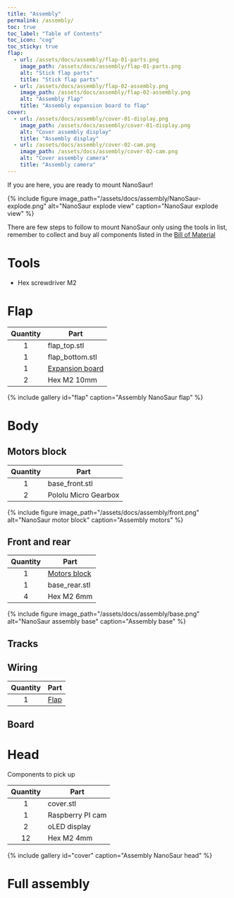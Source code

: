 ```yaml
---
title: "Assembly"
permalink: /assembly/
toc: true
toc_label: "Table of Contents"
toc_icon: "cog"
toc_sticky: true
flap:
  - url: /assets/docs/assembly/flap-01-parts.png
    image_path: /assets/docs/assembly/flap-01-parts.png
    alt: "Stick flap parts"
    title: "Stick flap parts"
  - url: /assets/docs/assembly/flap-02-assembly.png
    image_path: /assets/docs/assembly/flap-02-assembly.png
    alt: "Assembly flap"
    title: "Assembly expansion board to flap"
cover:
  - url: /assets/docs/assembly/cover-01-display.png
    image_path: /assets/docs/assembly/cover-01-display.png
    alt: "Cover assembly display"
    title: "Assembly display"
  - url: /assets/docs/assembly/cover-02-cam.png
    image_path: /assets/docs/assembly/cover-02-cam.png
    alt: "Cover assembly camera"
    title: "Assembly camera"
---
```


If you are here, you are ready to mount NanoSaur!

{% include figure image_path="/assets/docs/assembly/NanoSaur-explode.png" alt="NanoSaur explode view" caption="NanoSaur explode view" %}

There are few steps to follow to mount NanoSaur only using the tools in list, remember to collect and buy all components listed in the [Bill of Material](/02-bill-of-material.md)

# Tools

* Hex screwdriver M2

# Flap

| Quantity | Part                |
|:--------:|---------------------|
| 1        | flap_top.stl        |
| 1        | flap_bottom.stl     |
| 1        | [Expansion board](/expansion-board) |
| 2        | Hex M2 10mm         |

{% include gallery id="flap" caption="Assembly NanoSaur flap" %}

# Body

## Motors block

| Quantity | Part                 |
|:--------:|----------------------|
| 1        | base_front.stl       |
| 2        | Pololu Micro Gearbox |

{% include figure image_path="/assets/docs/assembly/front.png" alt="NanoSaur motor block" caption="Assembly motors" %}

## Front and rear

| Quantity | Part                 |
|:--------:|----------------------|
| 1        | [Motors block](#motors-block) |
| 1        | base_rear.stl       |
| 4        | Hex M2 6mm          |

{% include figure image_path="/assets/docs/assembly/base.png" alt="NanoSaur assembly base" caption="Assembly base" %}

## Tracks

## Wiring

| Quantity | Part                |
|:--------:|---------------------|
| 1        | [Flap](#flap)       |

## Board

# Head

Components to pick up

| Quantity | Part                |
|:--------:|---------------------|
| 1        | cover.stl           |
| 1        | Raspberry PI cam    |
| 2        | oLED display        |
| 12       | Hex M2 4mm          |

{% include gallery id="cover" caption="Assembly NanoSaur head" %}

# Full assembly




